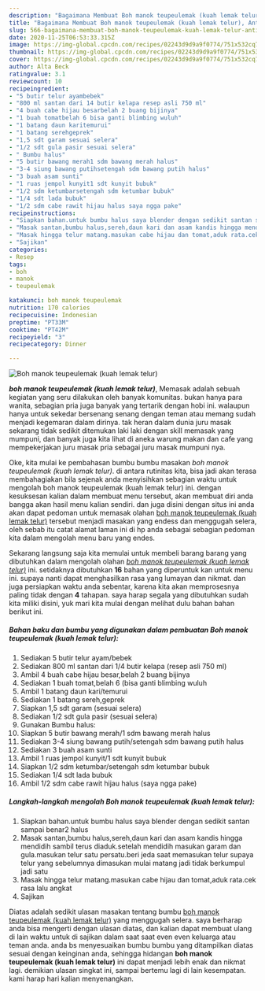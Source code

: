 ```yaml
---
description: "Bagaimana Membuat Boh manok teupeulemak (kuah lemak telur), Anti Gagal"
title: "Bagaimana Membuat Boh manok teupeulemak (kuah lemak telur), Anti Gagal"
slug: 566-bagaimana-membuat-boh-manok-teupeulemak-kuah-lemak-telur-anti-gagal
date: 2020-11-25T06:53:33.315Z
image: https://img-global.cpcdn.com/recipes/02243d9d9a9f0774/751x532cq70/boh-manok-teupeulemak-kuah-lemak-telur-foto-resep-utama.jpg
thumbnail: https://img-global.cpcdn.com/recipes/02243d9d9a9f0774/751x532cq70/boh-manok-teupeulemak-kuah-lemak-telur-foto-resep-utama.jpg
cover: https://img-global.cpcdn.com/recipes/02243d9d9a9f0774/751x532cq70/boh-manok-teupeulemak-kuah-lemak-telur-foto-resep-utama.jpg
author: Alta Beck
ratingvalue: 3.1
reviewcount: 10
recipeingredient:
- "5 butir telur ayambebek"
- "800 ml santan dari 14 butir kelapa resep asli 750 ml"
- "4 buah cabe hijau besarbelah 2 buang bijinya"
- "1 buah tomatbelah 6 bisa ganti blimbing wuluh"
- "1 batang daun karitemurui"
- "1 batang serehgeprek"
- "1,5 sdt garam sesuai selera"
- "1/2 sdt gula pasir sesuai selera"
- " Bumbu halus"
- "5 butir bawang merah1 sdm bawang merah halus"
- "3-4 siung bawang putihsetengah sdm bawang putih halus"
- "3 buah asam sunti"
- "1 ruas jempol kunyit1 sdt kunyit bubuk"
- "1/2 sdm ketumbarsetengah sdm ketumbar bubuk"
- "1/4 sdt lada bubuk"
- "1/2 sdm cabe rawit hijau halus saya ngga pake"
recipeinstructions:
- "Siapkan bahan.untuk bumbu halus saya blender dengan sedikit santan sampai benar2 halus"
- "Masak santan,bumbu halus,sereh,daun kari dan asam kandis hingga mendidih sambil terus diaduk.setelah mendidih masukan garam dan gula.masukan telur satu persatu.beri jeda saat memasukan telur supaya telur yang sebelumnya dimasukan mulai matang jadi tidak berkumpul jadi satu"
- "Masak hingga telur matang.masukan cabe hijau dan tomat,aduk rata.cek rasa lalu angkat"
- "Sajikan"
categories:
- Resep
tags:
- boh
- manok
- teupeulemak

katakunci: boh manok teupeulemak 
nutrition: 170 calories
recipecuisine: Indonesian
preptime: "PT33M"
cooktime: "PT42M"
recipeyield: "3"
recipecategory: Dinner

---
```



![Boh manok teupeulemak (kuah lemak telur)](https://img-global.cpcdn.com/recipes/02243d9d9a9f0774/751x532cq70/boh-manok-teupeulemak-kuah-lemak-telur-foto-resep-utama.jpg)

<b><i>boh manok teupeulemak (kuah lemak telur)</i></b>, Memasak adalah sebuah kegiatan yang seru dilakukan oleh banyak komunitas. bukan hanya para wanita, sebagian pria juga banyak yang tertarik dengan hobi ini. walaupun hanya untuk sekedar bersenang senang dengan teman atau memang sudah menjadi kegemaran dalam dirinya. tak heran dalam dunia juru masak sekarang tidak sedikit ditemukan laki laki dengan skill memasak yang mumpuni, dan banyak juga kita lihat di aneka warung makan dan cafe yang mempekerjakan juru masak pria sebagai juru masak mumpuni nya.

Oke, kita mulai ke pembahasan bumbu bumbu masakan <i>boh manok teupeulemak (kuah lemak telur)</i>. di antara rutinitas kita, bisa jadi akan terasa membahagiakan bila sejenak anda menyisihkan sebagian waktu untuk mengolah boh manok teupeulemak (kuah lemak telur) ini. dengan kesuksesan kalian dalam membuat menu tersebut, akan membuat diri anda bangga akan hasil menu kalian sendiri. dan juga disini dengan situs ini anda akan dapat pedoman untuk memasak olahan <u>boh manok teupeulemak (kuah lemak telur)</u> tersebut menjadi masakan yang endess dan menggugah selera, oleh sebab itu catat alamat laman ini di hp anda sebagai sebagian pedoman kita dalam mengolah menu baru yang endes.




Sekarang langsung saja kita memulai untuk membeli barang barang yang dibutuhkan dalam mengolah olahan <u><i>boh manok teupeulemak (kuah lemak telur)</i></u> ini. setidaknya dibutuhkan <b>16</b> bahan yang diperuntuk kan untuk menu ini. supaya nanti dapat menghasilkan rasa yang lumayan dan nikmat. dan juga persiapkan waktu anda sebentar, karena kita akan memprosesnya paling tidak dengan <b>4</b> tahapan. saya harap segala yang dibutuhkan sudah kita miliki disini, yuk mari kita mulai dengan melihat dulu bahan bahan berikut ini.

<!--inarticleads1-->

##### Bahan baku dan bumbu yang digunakan dalam pembuatan Boh manok teupeulemak (kuah lemak telur):

1. Sediakan 5 butir telur ayam/bebek
1. Sediakan 800 ml santan dari 1/4 butir kelapa (resep asli 750 ml)
1. Ambil 4 buah cabe hijau besar,belah 2 buang bijinya
1. Sediakan 1 buah tomat,belah 6 (bisa ganti blimbing wuluh
1. Ambil 1 batang daun kari/temurui
1. Sediakan 1 batang sereh,geprek
1. Siapkan 1,5 sdt garam (sesuai selera)
1. Sediakan 1/2 sdt gula pasir (sesuai selera)
1. Gunakan  Bumbu halus:
1. Siapkan 5 butir bawang merah/1 sdm bawang merah halus
1. Sediakan 3-4 siung bawang putih/setengah sdm bawang putih halus
1. Sediakan 3 buah asam sunti
1. Ambil 1 ruas jempol kunyit/1 sdt kunyit bubuk
1. Siapkan 1/2 sdm ketumbar/setengah sdm ketumbar bubuk
1. Sediakan 1/4 sdt lada bubuk
1. Ambil 1/2 sdm cabe rawit hijau halus (saya ngga pake)




<!--inarticleads2-->

##### Langkah-langkah mengolah Boh manok teupeulemak (kuah lemak telur):

1. Siapkan bahan.untuk bumbu halus saya blender dengan sedikit santan sampai benar2 halus
1. Masak santan,bumbu halus,sereh,daun kari dan asam kandis hingga mendidih sambil terus diaduk.setelah mendidih masukan garam dan gula.masukan telur satu persatu.beri jeda saat memasukan telur supaya telur yang sebelumnya dimasukan mulai matang jadi tidak berkumpul jadi satu
1. Masak hingga telur matang.masukan cabe hijau dan tomat,aduk rata.cek rasa lalu angkat
1. Sajikan




Diatas adalah sedikit ulasan masakan tentang bumbu <u>boh manok teupeulemak (kuah lemak telur)</u> yang menggugah selera. saya berharap anda bisa mengerti dengan ulasan diatas, dan kalian dapat membuat ulang di lain waktu untuk di sajikan dalam saat saat even even keluarga atau teman anda. anda bs menyesuaikan bumbu bumbu yang ditampilkan diatas sesuai dengan keinginan anda, sehingga hidangan <b>boh manok teupeulemak (kuah lemak telur)</b> ini dapat menjadi lebih enak dan nikmat lagi. demikian ulasan singkat ini, sampai bertemu lagi di lain kesempatan. kami harap hari kalian menyenangkan.
